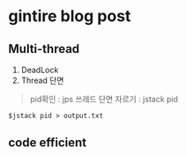 # gintire blog post


## Multi-thread
1. DeadLock
2. Thread 단면
> pid확인 : jps
> 쓰레드 단면 자르기 : jstack pid
~~~
$jstack pid > output.txt
~~~

## code efficient
